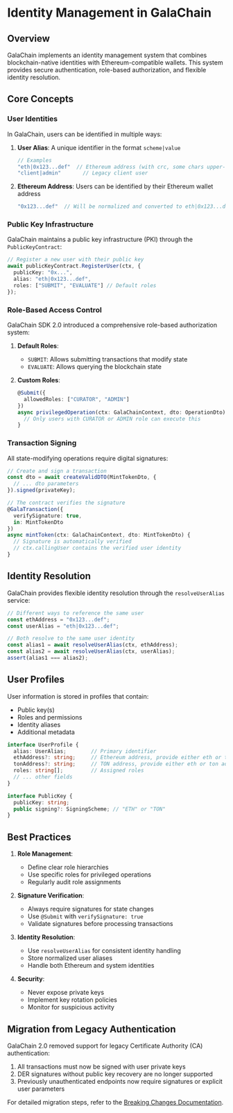 # Identity Management in GalaChain

## Overview

GalaChain implements an identity management system that combines blockchain-native identities with Ethereum-compatible wallets. This system provides secure authentication, role-based authorization, and flexible identity resolution.

## Core Concepts

### User Identities

In GalaChain, users can be identified in multiple ways:

1. **User Alias**: A unique identifier in the format `scheme|value`
   ```typescript
   // Examples
   "eth|0x123...def"  // Ethereum address (with crc, some chars upper-case)
   "client|admin"       // Legacy client user
   ```

2. **Ethereum Address**: Users can be identified by their Ethereum wallet address
   ```typescript
   "0x123...def"  // Will be normalized and converted to eth|0x123...def
   ```

### Public Key Infrastructure

GalaChain maintains a public key infrastructure (PKI) through the `PublicKeyContract`:

```typescript
// Register a new user with their public key
await publicKeyContract.RegisterUser(ctx, {
  publicKey: "0x...",
  alias: "eth|0x123...def",
  roles: ["SUBMIT", "EVALUATE"] // Default roles
});
```

### Role-Based Access Control

GalaChain SDK 2.0 introduced a comprehensive role-based authorization system:

1. **Default Roles**:
   - `SUBMIT`: Allows submitting transactions that modify state
   - `EVALUATE`: Allows querying the blockchain state

2. **Custom Roles**:
   ```typescript
   @Submit({
     allowedRoles: ["CURATOR", "ADMIN"]
   })
   async privilegedOperation(ctx: GalaChainContext, dto: OperationDto) {
     // Only users with CURATOR or ADMIN role can execute this
   }
   ```

### Transaction Signing

All state-modifying operations require digital signatures:

```typescript
// Create and sign a transaction
const dto = await createValidDTO(MintTokenDto, {
  // ... dto parameters
}).signed(privateKey);

// The contract verifies the signature
@GalaTransaction({
  verifySignature: true,
  in: MintTokenDto
})
async mintToken(ctx: GalaChainContext, dto: MintTokenDto) {
  // Signature is automatically verified
  // ctx.callingUser contains the verified user identity
}
```

## Identity Resolution

GalaChain provides flexible identity resolution through the `resolveUserAlias` service:

```typescript
// Different ways to reference the same user
const ethAddress = "0x123...def";
const userAlias = "eth|0x123...def";

// Both resolve to the same user identity
const alias1 = await resolveUserAlias(ctx, ethAddress);
const alias2 = await resolveUserAlias(ctx, userAlias);
assert(alias1 === alias2);
```

## User Profiles

User information is stored in profiles that contain:

- Public key(s)
- Roles and permissions
- Identity aliases
- Additional metadata

```typescript
interface UserProfile {
  alias: UserAlias;        // Primary identifier
  ethAddress?: string;     // Ethereum address, provide either eth or ton address
  tonAddress?: string;     // TON address, provide either eth or ton address
  roles: string[];         // Assigned roles
  // ... other fields
}

interface PublicKey {
  publicKey: string;
  public signing?: SigningScheme; // "ETH" or "TON"
}
```

## Best Practices

1. **Role Management**:
   - Define clear role hierarchies
   - Use specific roles for privileged operations
   - Regularly audit role assignments

2. **Signature Verification**:
   - Always require signatures for state changes
   - Use `@Submit` with `verifySignature: true`
   - Validate signatures before processing transactions

3. **Identity Resolution**:
   - Use `resolveUserAlias` for consistent identity handling
   - Store normalized user aliases
   - Handle both Ethereum and system identities

4. **Security**:
   - Never expose private keys
   - Implement key rotation policies
   - Monitor for suspicious activity

## Migration from Legacy Authentication

GalaChain 2.0 removed support for legacy Certificate Authority (CA) authentication:

1. All transactions must now be signed with user private keys
2. DER signatures without public key recovery are no longer supported
3. Previously unauthenticated endpoints now require signatures or explicit user parameters

For detailed migration steps, refer to the [Breaking Changes Documentation](https://github.com/galachain/galachain-sdk/blob/main/BREAKING_CHANGES.md).
